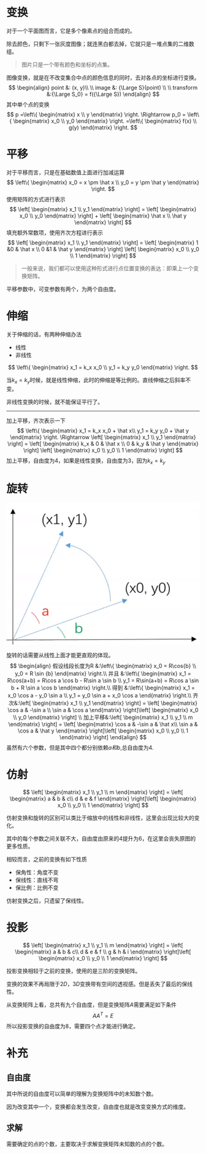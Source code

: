 # 变换

对于一个平面图而言，它是多个像素点的组合而成的。

除去颜色，只剩下一张灰度图像；就连黑白都去掉，它就只是一堆点集的二维数组。

> 图片只是一个带有颜色和坐标的点集。

图像变换，就是在不改变集合中点的颜色信息的同时，去对各点的坐标进行变换。
$$
\begin{align}
point &: (x, y)\\ \\
image &: {\Large S}(point) \\ \\
transform &:{\Large S_0} = f({\Large S})
\end{align}
$$
其中单个点的变换
$$
p =\left\{
\begin{matrix}
x \\ y
\end{matrix}
\right.
\Rightarrow 
p_0 = \left\{ 
\begin{matrix}
x_0 \\ 
y_0
\end{matrix}
\right.
=\left\{
\begin{matrix}
f(x) \\
g(y)
\end{matrix}
\right.
$$

# 平移

对于平移而言，只是在基础数值上面进行加减运算
$$
\left\{
\begin{matrix}
x_0 = x \pm \hat x \\
y_0 = y \pm \hat y
\end{matrix}
\right.
$$
使用矩阵的方式进行表示
$$
\left[
\begin{matrix}
x_1 \\ y_1
\end{matrix}
\right] = 
\left[
\begin{matrix}
x_0 \\ y_0
\end{matrix}
\right] +
\left[
\begin{matrix}
\hat x \\ \hat y
\end{matrix}
\right]
$$
填充额外常数项，使用齐次方程进行表示
$$
\left[
\begin{matrix}
x_1 \\ y_1
\end{matrix}
\right] = 
\left[
\begin{matrix}
1 &0  & \hat x \\
0 &1 & \hat y
\end{matrix}
\right]
\left[
\begin{matrix}
x_0 \\ y_0 \\ 1
\end{matrix}
\right]
$$

> 一般来说，我们都可以使用这种形式进行点位置变换的表达：即乘上一个变换矩阵。

平移参数中，可变参数有两个，为两个自由度。

# 伸缩

关于伸缩的话，有两种伸缩办法

- 线性
- 非线性

$$
\left\{
\begin{matrix}
x_1 = k_x x_0 \\ 
y_1 = k_y y_0
\end{matrix}
\right.
$$

当$k_x =k_y$时候，就是线性伸缩，此时的伸缩是等比例的。直线伸缩之后斜率不变。

非线性变换的时候，就不能保证平行了。

<hr>

加上平移，齐次表示一下
$$
\left\{
\begin{matrix}
x_1 = k_x x_0 + \hat x\\ 
y_1 = k_y y_0 + \hat y
\end{matrix}
\right.
\Rightarrow
\left[
\begin{matrix}
x_1 \\ y_1
\end{matrix}  
\right] = 
\left[
\begin{matrix}
k_x & 0 & \hat x \\
0 & k_y & \hat y
\end{matrix}
\right]
\left[
\begin{matrix}
x_0 \\ y_0 \\ 1
\end{matrix}
\right]
$$
加上平移，自由度为4，如果是线性变换，自由度为3，因为$k_x = k_y$

# 旋转

![1578320998850](pic/1578320998850.png)

旋转的话需要从线性上面才能更直观的体现。
$$
\begin{align}
假设线段长度为R &:\left\{
\begin{matrix}
x_0 = R\cos{b} \\
y_0 = R \sin {b}
\end{matrix}
\right.\\
并且 &:\left\{
\begin{matrix}
x_1 = R\cos(a+b) = R\cos a \cos b - R\sin a \sin b \\
y_1 = R\sin(a+b) = R\cos a \sin b + R \sin a \cos b
\end{matrix}
\right.\\
得到 &:\left\{
\begin{matrix}
x_1 = x_0 \cos a - y_0 \sin a \\
y_1 = y_0 \sin a + x_0 \cos a
\end{matrix}
\right.\\
齐次&:\left[
\begin{matrix}
x_1 \\ y_1
\end{matrix}
\right] = 
\left[
\begin{matrix}
\cos a & -\sin a \\ \sin a & \cos a
\end{matrix}
\right]\left[
\begin{matrix}
x_0 \\ y_0
\end{matrix}
\right] \\
加上平移&:\left[
\begin{matrix}
x_1 \\ y_1 \\ m
\end{matrix}
\right] = 
\left[
\begin{matrix}
\cos a & -\sin a & \hat x\\ \sin a & \cos a & \hat y
\end{matrix}
\right]\left[
\begin{matrix}
x_0 \\ y_0 \\ 1
\end{matrix}
\right] 
\end{align}
$$
虽然有六个参数，但是其中四个都分别依赖$a和b$,总自由度为4.

# 仿射

$$
\left[
\begin{matrix}
x_1 \\ y_1 \\ m
\end{matrix}
\right] = 
\left[
\begin{matrix}
a & b & c\\ d & e & f
\end{matrix}
\right]\left[
\begin{matrix}
x_0 \\ y_0 \\ 1
\end{matrix}
\right]
$$

仿射变换和旋转的区别可以类比于缩放中的线性和非线性，这里会出现比较大的变化。

其中的每个参数之间关联不大，自由度由原来的4提升为6，在这里会丧失原图的更多性质。

相较而言，之前的变换有如下性质

- 保角性：角度不变
- 保线性：直线不弯
- 保比例：比例不变

仿射变换之后，只遗留了保线性。

# 投影

$$
\left[
\begin{matrix}
x_1 \\ y_1 \\ m
\end{matrix}
\right] = 
\left[
\begin{matrix}
a & b & c\\ d & e & f \\ g & h & i
\end{matrix}
\right]\left[
\begin{matrix}
x_0 \\ y_0 \\ 1
\end{matrix}
\right]
$$



投影变换相较于之前的变换，使用的是三阶的变换矩阵。

变换的效果不再局限于$2D$，$3D$变换带有空间的透视感。但是丢失了最后的保线性。

从变换矩阵上看，总共有九个自由度，但是变换矩阵$A$需要满足如下条件
$$
A A^T = E
$$
所以投影变换的自由度为8，需要四个点才能进行确定。

# 补充

## 自由度

其中所说的自由度可以简单的理解为变换矩阵中的未知数个数。

因为改变其中一个，变换都会发生改变，自由度也就是改变变换方式的维度。

## 求解

需要确定的点的个数，主要取决于求解变换矩阵未知数的点的个数。